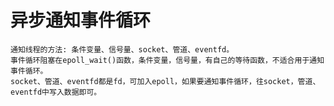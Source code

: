 # 异步通知事件循环
    通知线程的方法: 条件变量、信号量、socket、管道、eventfd。
    事件循环阻塞在epoll_wait()函数，条件变量，信号量，有自己的等待函数，不适合用于通知事件循环。
    socket、管道、eventfd都是fd，可加入epoll，如果要通知事件循环，往socket，管道、eventfd中写入数据即可。
